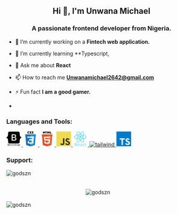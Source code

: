 <h2 align="center">Hi 👋, I'm Unwana Michael</h2>
<h3 align="center">A passionate frontend developer from Nigeria.</h3>

- 🔭 I’m currently working on a **Fintech web application.**

- 🌱 I’m currently learning **Typescript,

- 💬 Ask me about **React**

- 📫 How to reach me **Unwanamichael2642@gmail.com**

- ⚡ Fun fact **I am a good gamer.**
- 
<p align="left">
</p>

<h3 align="left">Languages and Tools:</h3>
<p align="left"> <a href="https://getbootstrap.com" target="_blank" rel="noreferrer"> <img src="https://raw.githubusercontent.com/devicons/devicon/master/icons/bootstrap/bootstrap-plain-wordmark.svg" alt="bootstrap" width="40" height="40"/> </a> <a href="https://www.w3schools.com/css/" target="_blank" rel="noreferrer"> <img src="https://raw.githubusercontent.com/devicons/devicon/master/icons/css3/css3-original-wordmark.svg" alt="css3" width="40" height="40"/> </a> <a href="https://www.w3.org/html/" target="_blank" rel="noreferrer"> <img src="https://raw.githubusercontent.com/devicons/devicon/master/icons/html5/html5-original-wordmark.svg" alt="html5" width="40" height="40"/> </a> <a href="https://developer.mozilla.org/en-US/docs/Web/JavaScript" target="_blank" rel="noreferrer"> <img src="https://raw.githubusercontent.com/devicons/devicon/master/icons/javascript/javascript-original.svg" alt="javascript" width="40" height="40"/> </a> <a href="https://reactjs.org/" target="_blank" rel="noreferrer"> <img src="https://raw.githubusercontent.com/devicons/devicon/master/icons/react/react-original-wordmark.svg" alt="react" width="40" height="40"/> </a> <a href="https://tailwindcss.com/" target="_blank" rel="noreferrer"> <img src="https://www.vectorlogo.zone/logos/tailwindcss/tailwindcss-icon.svg" alt="tailwind" width="40" height="40"/> </a> <a href="https://www.typescriptlang.org/" target="_blank" rel="noreferrer"> <img src="https://raw.githubusercontent.com/devicons/devicon/master/icons/typescript/typescript-original.svg" alt="typescript" width="40" height="40"/> </a> </p>

<h3 align="left">Support:</h3>
<p><a href="https://www.buymeacoffee.com/godszn"> <img align="left" src="https://cdn.buymeacoffee.com/buttons/v2/default-yellow.png" height="50" width="210" alt="godszn" /></a></p><br><br>

<p><img align="center" src="https://github-readme-stats.vercel.app/api/top-langs?username=godszn&show_icons=true&locale=en&layout=compact" alt="godszn" /></p>

<p><img align="center" src="https://github-readme-streak-stats.herokuapp.com/?user=godszn&" alt="godszn" /></p>
